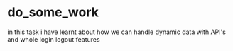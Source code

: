 # do_some_work
in this task i have learnt about how we can handle dynamic data with API's and whole login logout features

